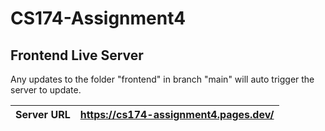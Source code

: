 # CS174-Assignment4

## Frontend Live Server
Any updates to the folder "frontend" in branch "main" will auto trigger the server to update.

| Server URL      | https://cs174-assignment4.pages.dev/ |
| ----------- | ----------- |
